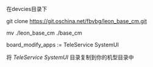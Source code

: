 


在devcies目录下


git clone https://git.oschina.net/fbvbg/leon_base_cm.git



mv ./leon_base_cm ./base_cm


board_modify_apps := TeleService SystemUI

将 *TeleService SystemUI* 目录复制到你的机型目录中

